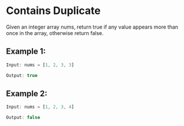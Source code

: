 # Contains Duplicate

Given an integer array nums, return true if any value appears more than once in the array, otherwise return false.

## Example 1:

```ts
Input: nums = [1, 2, 3, 3]

Output: true
```


## Example 2:

```ts
Input: nums = [1, 2, 3, 4]

Output: false
```
